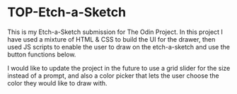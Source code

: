 # TOP-Etch-a-Sketch

This is my Etch-a-Sketch submission for The Odin Project. In this project I have used a mixture of HTML & CSS to build the UI for the drawer, then used JS scripts to enable the user to draw on the etch-a-sketch and use the button functions below. 

I would like to update the project in the future to use a grid slider for the size instead of a prompt, and also a color picker that lets the user choose the color they would like to draw with.